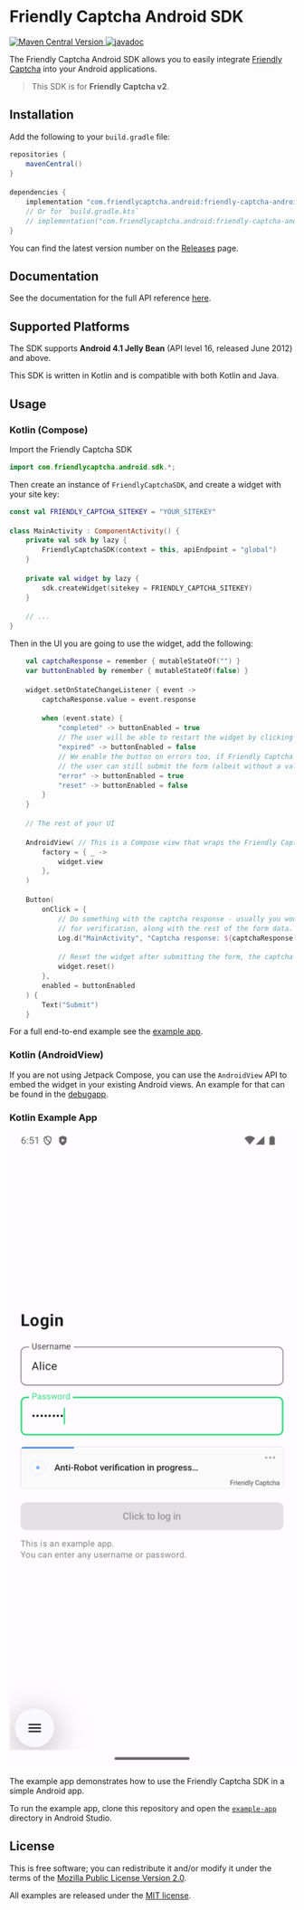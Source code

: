 # Friendly Captcha Android SDK

[![Maven Central Version](https://img.shields.io/maven-central/v/com.friendlycaptcha.android/friendly-captcha-android)
](https://central.sonatype.com/artifact/com.friendlycaptcha.android/friendly-captcha-android) [![javadoc](https://javadoc.io/badge2/com.friendlycaptcha.android/friendly-captcha-android/javadoc.svg)](https://javadoc.io/doc/com.friendlycaptcha.android/friendly-captcha-android) 

The Friendly Captcha Android SDK allows you to easily integrate [Friendly Captcha](https://friendlycaptcha.com) into your Android applications.

> This SDK is for **Friendly Captcha v2**.

## Installation

Add the following to your `build.gradle` file:

```gradle
repositories {
    mavenCentral()
}

dependencies {
    implementation "com.friendlycaptcha.android:friendly-captcha-android:1.0.1"
    // Or for `build.gradle.kts`
    // implementation("com.friendlycaptcha.android:friendly-captcha-android:1.0.1")
}
```

You can find the latest version number on the [Releases](https://github.com/FriendlyCaptcha/friendly-capthca-android/releases) page.

## Documentation

See the documentation for the full API reference [here](https://javadoc.io/doc/com.friendlycaptcha.android/friendly-captcha-android).

## Supported Platforms

The SDK supports **Android 4.1 Jelly Bean** (API level 16, released June 2012) and above. 

This SDK is written in Kotlin and is compatible with both Kotlin and Java.

## Usage

### Kotlin (Compose)

Import the Friendly Captcha SDK

```kotlin
import com.friendlycaptcha.android.sdk.*;
```

Then create an instance of `FriendlyCaptchaSDK`, and create a widget with your site key:

```kotlin
const val FRIENDLY_CAPTCHA_SITEKEY = "YOUR_SITEKEY"

class MainActivity : ComponentActivity() {
    private val sdk by lazy {
        FriendlyCaptchaSDK(context = this, apiEndpoint = "global")
    }

    private val widget by lazy {
        sdk.createWidget(sitekey = FRIENDLY_CAPTCHA_SITEKEY)
    }

    // ...
}
```

Then in the UI you are going to use the widget, add the following:

```kotlin
    val captchaResponse = remember { mutableStateOf("") }
    var buttonEnabled by remember { mutableStateOf(false) }

    widget.setOnStateChangeListener { event ->
        captchaResponse.value = event.response

        when (event.state) {
            "completed" -> buttonEnabled = true
            // The user will be able to restart the widget by clicking it.
            "expired" -> buttonEnabled = false
            // We enable the button on errors too, if Friendly Captcha is misbehaving (i.e. it's offline),
            // the user can still submit the form (albeit without a valid captcha response).
            "error" -> buttonEnabled = true
            "reset" -> buttonEnabled = false
        }
    }

    // The rest of your UI

    AndroidView( // This is a Compose view that wraps the Friendly Captcha widget
        factory = { _ ->
            widget.view
        },
    )

    Button(
        onClick = {
            // Do something with the captcha response - usually you would send it to your backend
            // for verification, along with the rest of the form data.
            Log.d("MainActivity", "Captcha response: ${captchaResponse.value}")

            // Reset the widget after submitting the form, the captcha response is only valid once.
            widget.reset()
        },
        enabled = buttonEnabled
    ) {
        Text("Submit")
    }
```

For a full end-to-end example see the [example app](./example-app/).





### Kotlin (AndroidView)

If you are not using Jetpack Compose, you can use the `AndroidView` API to embed the widget in your existing Android views. An example for that
can be found in the [debugapp](./sdk/debugapp/src/main/java/com/friendlycaptcha/android/debugapp/MainActivity.kt).

### Kotlin Example App
<img title="Example App Screenshot" src="./example-app/screenshot.png" width="560em">

The example app demonstrates how to use the Friendly Captcha SDK in a simple Android app.

To run the example app, clone this repository and open the [`example-app`](./example-app) directory in Android Studio.

## License
This is free software; you can redistribute it and/or modify it under the terms of the [Mozilla Public License Version 2.0](./sdk/LICENSE).

All examples are released under the [MIT license](./example-app/LICENSE).

